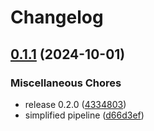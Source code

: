 # Changelog

## [0.1.1](https://github.com/nico-i/bkmks/compare/v0.2.0...v0.1.1) (2024-10-01)


### Miscellaneous Chores

* release 0.2.0 ([4334803](https://github.com/nico-i/bkmks/commit/4334803a4b316f3efd61d2030fefd0c2f0dac39a))
* simplified pipeline ([d66d3ef](https://github.com/nico-i/bkmks/commit/d66d3efcd7512c100f53f4ee352e27b8c0203263))
